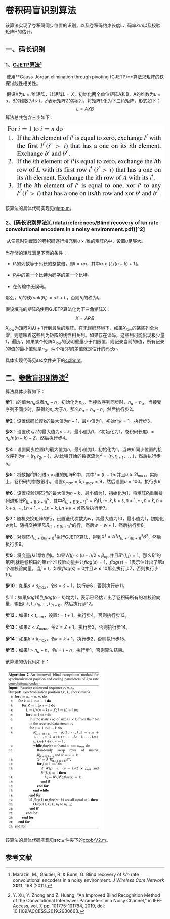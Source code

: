 # 卷积码盲识别算法

该算法实现了卷积码同步位置的识别，以及卷积码约束长度L、码率$k/n$以及校验矩阵H的估计。



## 一、码长识别

### 1、[GJETP算法](./data/references/An_Improved_Blind_Recognition_Method_of_the_Convolutional_Interleaver_Parameters_in_a_Noisy_Channel.pdf)[^1]

​	使用**Gauss-Jordan elimination through pivoting (GJETP)**算法求矩阵的秩探讨线性相关性。

​	假设X为$u\times l$维矩阵，让矩阵$L=X$，初始化两个单位矩阵A和B，A的维数为$u\times u$，B的维数为$l\times l$，$z^i$表示矩阵Z的第$i$列，将矩阵$L$化为下三角矩阵，形式如下：
$$
L=AXB
$$
算法总共包含三步如下：

<img src="./data/pictures/GJETP算法.png" alt="GJETP算法" style="zoom:80%;" />

该算法的具体代码实现见[gjetp.m](./src/gjetp.m)。



### 2、[码长识别算法](./data/references/Blind recovery of kn rate convolutional encoders in a noisy environment.pdf)[^2]

​	从任意时刻截取的卷积码逐行填充到$u\times l$维的矩阵$R_l$中，设置$u$足够大。

当存储的矩阵满足下面的条件：

- $R_l$的列数等于码长的整数倍，即$l=\alpha n$，其中$\alpha>\lfloor L/(n-k)+1\rfloor$。
- $R_l$中的第一个比特为码字的第一个比特。

- 在传输中无误码。

那么，$R_l$的秩$rank(R_l)=\alpha k+L$，否则$R_l$的秩为$l$。

假设填充的矩阵$R_l$使用GJETP算法化为下三角矩阵X：
$$
X=AR_lB
$$
$X_{low}$为矩阵X从$l+1$行到最后的矩阵。在无误码环境下，如果$X_{low}$的某些列全为零，则意味着这些列为矩阵的线性相关列。如果存在误码，这些列可能出现极少量1，遍历$l$，如果某个矩阵$X_{low}$的汉明重量小于门限值，则记录当前的$l$值，所有记录的$l$值的最小值就是$n_a$，两个相邻$l$的差值就是估计的码长$n$。

具体实现代码见**src**文件夹下的[cclbr.m](./src/cclbr.m)。



## 二、[参数盲识别算法](./data/references/An_Improved_Blind_Recognition_Method_for_Synchronization_Position_and_Coding_Parameters_of_k_n_Rate_Convolutional_Codes_in_a_Noisy_Environment.pdf)[^3]

算法具体步骤如下：

**步1**：$i$的值为$n_a$或者$n_a-n$，初始化为$n_a$。当接收序列同步时，$n_a=n_a$，当接受序列不同步时，获得的$n_a$大于$n$，那么$n_a=n_a-n$。然后执行步2。

**步2**：设置信码长度k的最大值为$n-1$，最小值为1，初始化$k=1$。执行步3。

**步3**：设置秩亏$Z$的最大值为$n-k$，最小值为1，$Z$初始化为1，卷积码长度$L=n_a/n(n-k)-Z$，然后执行步4。

**步4**：设置同步位置$t$的最大值为$n$，最小值为1，初始化为1。当未知同步位置的接收序列为$r=(r_1,r_2,\cdots)$，从t比特开始的数据流为$r^t=(r_t,r_{t+1}，\cdots)$，然后执行步5。

**步5**：将数据$r^t$排列进$u\times l$维的矩阵$R_l$中，其中$l=(L+1)n$并且$u\ge2l_{max}$。实际上，卷积码的参数很小。设置$n_{max}=5,L_{max}=9$，然后设置$u=100$。执行步6

**步6**：设置校验矩阵行的最大值为$n-k$，最小值为1，初始化为1，将矩阵$R_l$重新排列进矩阵$R_{(L+1)(k+1)}^s$，其中$R_{(L+1)(k+1)}^s=R_l(1,\cdots,k,k+s,n+1,\cdots,n+k,n+k+s,\cdots,Ln+1,\cdots,Ln+k,Ln+k+s)$然后执行步7。

**步7**：随机交换矩阵的行，设置迭代次数为$w$，其最大值为10，最小值为1，初始化$w$为1。随机交换矩阵$R_{(L+1)(k+1)}^s$的行，然后$w=w+1$，然后执行步8。

**步8**：对矩阵$R_{(L+1)(k+1)}^s$执行GJETP算法，得到$X^s=A^sR^s_{(L+1)(k+1)}B^s$，然后执行步9。

**步9**：将变量$j$从1增加到$l$。如果$W(j)<(u-l)/2\times\beta_{opt}$并且$B^s(l,j)=1$。那么$B^s$的第$j$列就是卷积码的第$s$个准校验向量并让$flag(s)=1$，$flag(s)=1$表示估计出了第s个准校验向量。当$j=l$，如果$flag(s)=0$并且$w\le10$那么执行步7，否则执行步10。

**步10**：如果$s<s_{max}$，令$s=s+1$，执行步6，否则执行步11。

步11：如果$flag(1)$到$flag(n-k)$均为1，表示已经估计出了卷积码所有的准校验向量，输出$t,k,L,h_0,\cdots,h_{n-k}$，然后执行步12。

**步12**：如果$t<t_{max}$，设置$t=t+1$，执行步4，否则执行步13。

**步13**：如果$Z<Z_{max}$，令$Z=Z+1$，执行步3，否则执行步14。

**步14**：如果$k<k_{max}$，令$k=k+1$，执行步2，否则执行步15。

**步15**：如果$i>n_a-n$，令$i=i-n$，执行步1，否则算法结束。



该算法的伪代码如下：

<img src="./data/pictures/卷积码参数盲估计算法.png" alt="image-20250414102118712" style="zoom: 50%;" />

该算法的具体代码实现见**src**文件夹下的[ccpbrV2.m](./src/ccpbrV2.m)。



## 参考文献

[^1]: Marazin, M., Gautier, R. & Burel, G. Blind recovery of *k/n* rate convolutional encoders in a noisy environment. *J Wireless Com Network* **2011**, 168 (2011).
[^3 ]:Y. Xu, Y. Zhong and Z. Huang, "An Improved Blind Recognition Method of the Convolutional Interleaver Parameters in a Noisy Channel," in IEEE Access, vol. 7, pp. 101775-101784, 2019, doi: 10.1109/ACCESS.2019.2930663. 
[^3]: Y. Ding, Z. Huang and J. Zhou, "An Improved Blind Recognition Method for Synchronization Position and Coding Parameters of k/n Rate Convolutional Codes in a Noisy Environment," in IEEE Access, vol. 8, pp. 171305-171315, 2020, doi: 10.1109/ACCESS.2020.3025177.